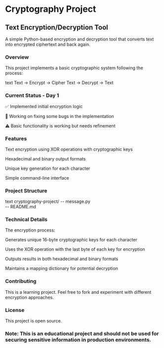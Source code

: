 # Cryptography Project
## Text Encryption/Decryption Tool
A simple Python-based encryption and decryption tool that converts text into encrypted ciphertext and back again.

### Overview
This project implements a basic cryptographic system following the process:

text
Text → Encrypt → Cipher Text → Decrypt → Text
### Current Status - Day 1
✅ Implemented initial encryption logic

🔄 Working on fixing some bugs in the implementation

⚠️ Basic functionality is working but needs refinement

### Features
Text encryption using XOR operations with cryptographic keys

Hexadecimal and binary output formats

Unique key generation for each character

Simple command-line interface

### Project Structure
text
cryptography-project/
-- message.py     
-- README.md      

### Technical Details
The encryption process:

Generates unique 16-byte cryptographic keys for each character

Uses the XOR operation with the last byte of each key for encryption

Outputs results in both hexadecimal and binary formats

Maintains a mapping dictionary for potential decryption


### Contributing
This is a learning project. Feel free to fork and experiment with different encryption approaches.

### License
This project is open source.

### Note: This is an educational project and should not be used for securing sensitive information in production environments.
